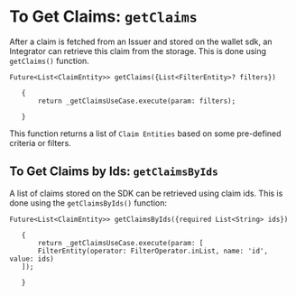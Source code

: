 # To Get Claims: `getClaims` 
 
After a claim is fetched from an Issuer and stored on the wallet sdk, an Integrator can retrieve this claim from the storage. This is done using `getClaims()` function.
 
```
Future<List<ClaimEntity>> getClaims({List<FilterEntity>? filters})
 
   {
       return _getClaimsUseCase.execute(param: filters);
 
   }
```
This function returns a list of `Claim Entities` based on some pre-defined criteria or filters.
 
## To Get Claims by Ids: `getClaimsByIds`
 
A list of claims stored on the SDK can be retrieved using claim ids. This is done using  the `getClaimsByIds()` function:
 
```
Future<List<ClaimEntity>> getClaimsByIds({required List<String> ids})
 
   {
       return _getClaimsUseCase.execute(param: [
       FilterEntity(operator: FilterOperator.inList, name: 'id', value: ids)
   ]);
 
   }
```